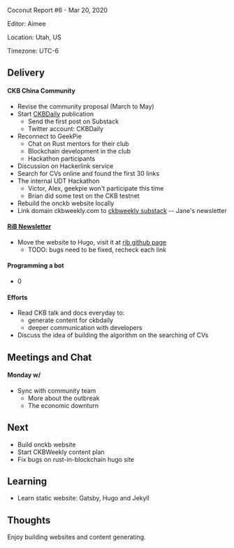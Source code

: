 Coconut Report #6 - Mar 20, 2020

Editor: Aimee

Location: Utah, US

Timezone: UTC-6

## Delivery

#### CKB China Community

- Revise the community proposal (March to May)
- Start [CKBDaily](https://ckbdaily.com) publication
  - Send the first post on Substack
  - Twitter account: CKBDaily
- Reconnect to GeekPie
  - Chat on Rust mentors for their club
  - Blockchain development in the club
  - Hackathon participants
- Discussion on Hackerlink service
- Search for CVs online and found the first 30 links
- The internal UDT Hackathon
  - Victor, Alex, geekpie won't participate this time
  - Brian did some test on the CKB testnet
- Rebuild the onckb website locally
- Link domain ckbweekly.com to [ckbweekly substack](https://ckbweekly.substack.com/) -- Jane's newsletter


#### [RiB Newsletter][rib-github]

- Move the website to Hugo, visit it at [rib github page](https://rust-in-blockchain.github.io/)
  - TODO: bugs need to be fixed, recheck each link

#### Programming a bot

- 0

#### Efforts

- Read CKB talk and docs everyday to:
  - generate content for ckbdaily
  - deeper communication with developers
- Discuss the idea of building the algorithm on the searching of CVs

## Meetings and Chat

#### Monday w/

- Sync with community team
  - More about the outbreak
  - The economic downturn

## Next

- Build onckb website
- Start CKBWeekly content plan
- Fix bugs on rust-in-blockchain hugo site

## Learning

- Learn static website: Gatsby, Hugo and Jekyll

## Thoughts

Enjoy building websites and content generating.


[ckb-github]: https://github.com/nervosnetwork/ckb
[rib-github]: https://github.com/rust-in-blockchain/Rust-in-Blockchain
[onckb-website]: https://www.onckb.com/
